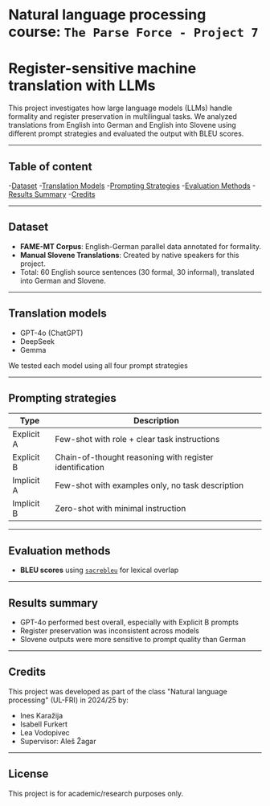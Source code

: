 # Natural language processing course: `The Parse Force - Project 7`
# Register-sensitive machine translation with LLMs

This project investigates how large language models (LLMs) handle formality and register preservation in multilingual tasks. We analyzed translations from English into German and English into Slovene using different prompt strategies and evaluated the output with BLEU scores.

---

## Table of content

-[Dataset](#-dataset)
-[Translation Models](#-translation-models)
-[Prompting Strategies](#-prompting-strategies)
-[Evaluation Methods](#-evaluation-methods)
-[Results Summary](#-results-summary)
-[Credits](#-credits)

---
## Dataset

- **FAME-MT Corpus**: English-German parallel data annotated for formality.
- **Manual Slovene Translations**: Created by native speakers for this project.
- Total: 60 English source sentences (30 formal, 30 informal), translated into German and Slovene.

---

## Translation models

- GPT-4o (ChatGPT)
- DeepSeek
- Gemma

We tested each model using all four prompt strategies

---

## Prompting strategies
| Type        | Description |
|-------------|-------------|
| Explicit A  | Few-shot with role + clear task instructions |
| Explicit B  | Chain-of-thought reasoning with register identification |
| Implicit A  | Few-shot with examples only, no task description |
| Implicit B  | Zero-shot with minimal instruction |

---

## Evaluation methods
- **BLEU scores** using [`sacrebleu`](https://github.com/mjpost/sacrebleu) for lexical overlap

---

## Results summary
- GPT-4o performed best overall, especially with Explicit B prompts
- Register preservation was inconsistent across models
- Slovene outputs were more sensitive to prompt quality than German

---

## Credits
This project was developed as part of the class "Natural language processing" (UL-FRI) in 2024/25 by:
- Ines Karažija
- Isabell Furkert
- Lea Vodopivec
- Supervisor: Aleš Žagar

---

## License
This project is for academic/research purposes only.
